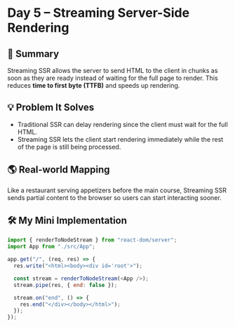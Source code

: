 # Day 5 – Streaming Server-Side Rendering

## 📄 Summary  
Streaming SSR allows the server to send HTML to the client in chunks as soon as they are ready instead of waiting for the full page to render. This reduces **time to first byte (TTFB)** and speeds up rendering.  

## 💡 Problem It Solves  
- Traditional SSR can delay rendering since the client must wait for the full HTML.  
- Streaming SSR lets the client start rendering immediately while the rest of the page is still being processed.  

## 🌎 Real-world Mapping  
Like a restaurant serving appetizers before the main course, Streaming SSR sends partial content to the browser so users can start interacting sooner.  

## 🛠 My Mini Implementation  
```javascript
import { renderToNodeStream } from "react-dom/server";
import App from "./src/App";

app.get("/", (req, res) => {
  res.write("<html><body><div id='root'>");

  const stream = renderToNodeStream(<App />);
  stream.pipe(res, { end: false });

  stream.on("end", () => {
    res.end("</div></body></html>");
  });
});
```